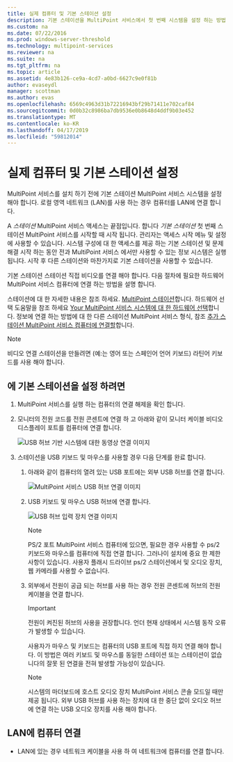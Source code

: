 ```yaml
---
title: 실제 컴퓨터 및 기본 스테이션 설정
description: 기본 스테이션을 MultiPoint 서비스에서 첫 번째 시스템을 설정 하는 방법 알아보기
ms.custom: na
ms.date: 07/22/2016
ms.prod: windows-server-threshold
ms.technology: multipoint-services
ms.reviewer: na
ms.suite: na
ms.tgt_pltfrm: na
ms.topic: article
ms.assetid: 4e83b126-ce9a-4cd7-a0bd-6627c9e0f81b
author: evaseydl
manager: scottman
ms.author: evas
ms.openlocfilehash: 6569c4963d31b72216943bf29b71411e702caf84
ms.sourcegitcommit: 0d0b32c8986ba7db9536e0b8648d4ddf9b03e452
ms.translationtype: MT
ms.contentlocale: ko-KR
ms.lasthandoff: 04/17/2019
ms.locfileid: "59812014"
---
```

# <a name="set-up-the-physical-computer-and-primary-station"></a>실제 컴퓨터 및 기본 스테이션 설정
MultiPoint 서비스를 설치 하기 전에 기본 스테이션 MultiPoint 서비스 시스템을 설정 해야 합니다. 로컬 영역 네트워크 (LAN)를 사용 하는 경우 컴퓨터를 LAN에 연결 합니다.  
  
A *스테이션* MultiPoint 서비스 액세스는 끝점입니다. 합니다 *기본 스테이션* 첫 번째 스테이션 MultiPoint 서비스를 시작할 때 시작 됩니다. 관리자는 액세스 시작 메뉴 및 설정에 사용할 수 있습니다. 시스템 구성에 대 한 액세스를 제공 하는 기본 스테이션 및 문제 해결 시작 하는 동안 전과 MultiPoint 서비스 에서만 사용할 수 있는 정보 시스템은 실행 됩니다. 시작 후 다른 스테이션와 마찬가지로 기본 스테이션을 사용할 수 있습니다.  
  
기본 스테이션 스테이션 직접 비디오를 연결 해야 합니다. 다음 절차에 필요한 하드웨어 MultiPoint 서비스 컴퓨터에 연결 하는 방법을 설명 합니다.  
  
스테이션에 대 한 자세한 내용은 참조 하세요. [MultiPoint 스테이션](multipoint-services-stations.md)합니다. 하드웨어 선택 도움말을 참조 하세요 [Your MultiPoint 서비스 시스템에 대 한 하드웨어 선택](Selecting-Hardware-for-Your-MultiPoint-services-System.md)합니다. 정보에 연결 하는 방법에 대 한 다른 스테이션 MultiPoint 서비스 형식, 참조 [추가 스테이션 MultiPoint 서비스 컴퓨터에 연결할](Attach-additional-stations-to-your-MultiPoint-services-computer.md)합니다.  
  
> [!NOTE]  
> 비디오 연결 스테이션을 만들려면 (예:는 영어 또는 스페인어 언어 키보드) 라틴어 키보드를 사용 해야 합니다.  
  
## <a name="to-set-up-your-primary-station"></a>에 기본 스테이션을 설정 하려면  
  
1.  MultiPoint 서비스를 실행 하는 컴퓨터의 연결 해제을 확인 합니다.  
  
2.  모니터의 전원 코드를 전원 콘센트에 연결 하 고 아래와 같이 모니터 케이블 비디오 디스플레이 포트를 컴퓨터에 연결 합니다.  
  
    ![USB 허브 기반 시스템에 대한 동영상 연결 이미지](./media/WMSVideoConnection.gif)  
  
3.  스테이션을 USB 키보드 및 마우스를 사용할 경우 다음 단계를 완료 합니다.  
  
    1.  아래와 같이 컴퓨터의 열려 있는 USB 포트에는 외부 USB 허브를 연결 합니다.  
  
        ![MultiPoint 서비스 USB 허브 연결 이미지](./media/WMSUSBHubConnection.gif)  
  
    2.  USB 키보드 및 마우스 USB 허브에 연결 합니다.  
  
        ![USB 허브 입력 장치 연결 이미지](./media/WMSUSBDeviceConnection.gif)  
  
        > [!NOTE]  
        > PS/2 포트 MultiPoint 서비스 컴퓨터에 있으면, 필요한 경우 사용할 수 ps/2 키보드와 마우스를 컴퓨터에 직접 연결 합니다. 그러나이 설치에 중요 한 제한 사항이 있습니다. 사용자 플래시 드라이브 ps/2 스테이션에서 및 오디오 장치, 웹 카메라를 사용할 수 없습니다.  
  
    3.  외부에서 전원이 공급 되는 허브를 사용 하는 경우 전원 콘센트에 허브의 전원 케이블을 연결 합니다.  
  
        > [!IMPORTANT]  
        > 전원이 켜진된 허브의 사용을 권장합니다. 언더 현재 상태에서 시스템 동작 오류가 발생할 수 있습니다.  
        >   
        > 사용자가 마우스 및 키보드는 컴퓨터의 USB 포트에 직접 하지 연결 해야 합니다. 이 방법은 여러 키보드 및 마우스를 동일한 스테이션 또는 스테이션이 없습니다의 잘못 된 연결을 전혀 발생할 가능성이 있습니다.  
  
        > [!NOTE]  
        > 시스템의 마더보드에 호스트 오디오 장치 MultiPoint 서비스 콘솔 모드일 때만 제공 됩니다. 외부 USB 허브를 사용 하는 장치에 대 한 중단 없이 오디오 허브에 연결 하는 USB 오디오 장치를 사용 해야 합니다.  
  
## <a name="to-connect-the-computer-to-the-lan"></a>LAN에 컴퓨터 연결  
  
-   LAN에 있는 경우 네트워크 케이블을 사용 하 여 네트워크에 컴퓨터를 연결 합니다.